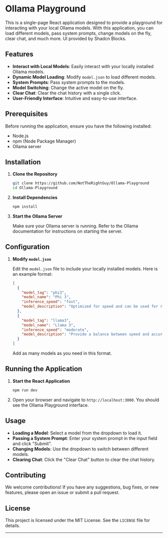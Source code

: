# Ollama Playground

This is a single-page React application designed to provide a playground for interacting with your local Ollama models. With this application, you can load different models, pass system prompts, change models on the fly, clear chat, and much more. UI provided by Shadcn Blocks.

## Features

- **Interact with Local Models**: Easily interact with your locally installed Ollama models.
- **Dynamic Model Loading**: Modify `model.json` to load different models.
- **System Prompts**: Pass system prompts to the models.
- **Model Switching**: Change the active model on the fly.
- **Clear Chat**: Clear the chat history with a single click.
- **User-Friendly Interface**: Intuitive and easy-to-use interface.

## Prerequisites

Before running the application, ensure you have the following installed:

- Node.js
- npm (Node Package Manager)
- Ollama server

## Installation

1. **Clone the Repository**

   ```bash
   git clone https://github.com/NotTheRightGuy/Ollama-Playground
   cd Ollama-Playground
   ```

2. **Install Dependencies**

   ```bash
   npm install
   ```

3. **Start the Ollama Server**

   Make sure your Ollama server is running. Refer to the Ollama documentation for instructions on starting the server.

## Configuration

1. **Modify `model.json`**

   Edit the `model.json` file to include your locally installed models. Here is an example format:

   ```json
   [
     {
       "model_tag": "phi3",
       "model_name": "Phi 3",
       "inference_speed": "fast",
       "model_description": "Optimized for speed and can be used for real-time applications."
     },
     {
       "model_tag": "llama3",
       "model_name": "Llama 3",
       "inference_speed": "moderate",
       "model_description": "Provide a balance between speed and accuracy."
     }
   ]
   ```

   Add as many models as you need in this format.

## Running the Application

1. **Start the React Application**

   ```bash
   npm run dev
   ```

2. Open your browser and navigate to `http://localhost:3000`. You should see the Ollama Playground interface.

## Usage

- **Loading a Model**: Select a model from the dropdown to load it.
- **Passing a System Prompt**: Enter your system prompt in the input field and click "Submit".
- **Changing Models**: Use the dropdown to switch between different models.
- **Clearing Chat**: Click the "Clear Chat" button to clear the chat history.

## Contributing

We welcome contributions! If you have any suggestions, bug fixes, or new features, please open an issue or submit a pull request.

## License

This project is licensed under the MIT License. See the `LICENSE` file for details.

---
